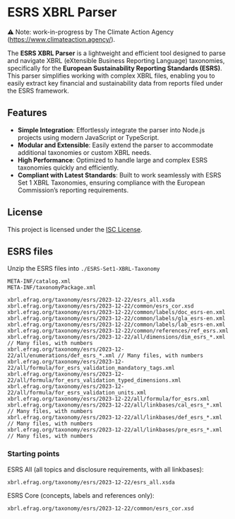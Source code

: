 # ESRS XBRL Parser

⚠️ Note: work-in-progress by The Climate Action Agency (https://www.climateaction.agency/).

The **ESRS XBRL Parser** is a lightweight and efficient tool designed to parse and navigate XBRL (eXtensible Business Reporting Language) taxonomies, specifically for the **European Sustainability Reporting Standards (ESRS)**. This parser simplifies working with complex XBRL files, enabling you to easily extract key financial and sustainability data from reports filed under the ESRS framework.

## Features

- **Simple Integration**: Effortlessly integrate the parser into Node.js projects using modern JavaScript or TypeScript.
- **Modular and Extensible**: Easily extend the parser to accommodate additional taxonomies or custom XBRL needs.
- **High Performance**: Optimized to handle large and complex ESRS taxonomies quickly and efficiently.
- **Compliant with Latest Standards**: Built to work seamlessly with ESRS Set 1 XBRL Taxonomies, ensuring compliance with the European Commission’s reporting requirements.

## License

This project is licensed under the [ISC License](LICENSE).

## ESRS files

Unzip the ESRS files into `./ESRS-Set1-XBRL-Taxonomy`

	META-INF/catalog.xml
	META-INF/taxonomyPackage.xml

	xbrl.efrag.org/taxonomy/esrs/2023-12-22/esrs_all.xsda
	xbrl.efrag.org/taxonomy/esrs/2023-12-22/common/esrs_cor.xsd
	xbrl.efrag.org/taxonomy/esrs/2023-12-22/common/labels/doc_esrs-en.xml
	xbrl.efrag.org/taxonomy/esrs/2023-12-22/common/labels/gla_esrs-en.xml
	xbrl.efrag.org/taxonomy/esrs/2023-12-22/common/labels/lab_esrs-en.xml
	xbrl.efrag.org/taxonomy/esrs/2023-12-22/common/references/ref_esrs.xml
	xbrl.efrag.org/taxonomy/esrs/2023-12-22/all/dimensions/dim_esrs_*.xml // Many files, with numbers
	xbrl.efrag.org/taxonomy/esrs/2023-12-22/all/enumerations/def_esrs_*.xml // Many files, with numbers
	xbrl.efrag.org/taxonomy/esrs/2023-12-22/all/formula/for_esrs_validation_mandatory_tags.xml
	xbrl.efrag.org/taxonomy/esrs/2023-12-22/all/formula/for_esrs_validation_typed_dimensions.xml
	xbrl.efrag.org/taxonomy/esrs/2023-12-22/all/formula/for_esrs_validation_units.xml
	xbrl.efrag.org/taxonomy/esrs/2023-12-22/all/formula/for_esrs.xml
	xbrl.efrag.org/taxonomy/esrs/2023-12-22/all/linkbases/cal_esrs_*.xml // Many files, with numbers
	xbrl.efrag.org/taxonomy/esrs/2023-12-22/all/linkbases/def_esrs_*.xml // Many files, with numbers
	xbrl.efrag.org/taxonomy/esrs/2023-12-22/all/linkbases/pre_esrs_*.xml // Many files, with numbers

### Starting points

ESRS All (all topics and disclosure requirements, with all linkbases):

	xbrl.efrag.org/taxonomy/esrs/2023-12-22/esrs_all.xsda

ESRS Core (concepts, labels and references only):

	xbrl.efrag.org/taxonomy/esrs/2023-12-22/common/esrs_cor.xsd
